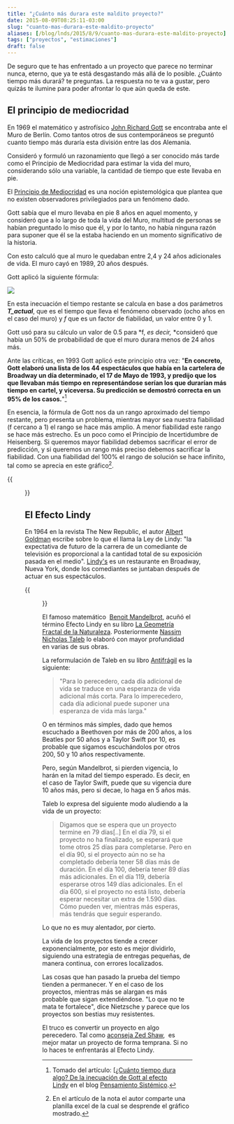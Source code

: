 ```yaml
---
title: "¿Cuánto más durara este maldito proyecto?"
date: 2015-08-09T08:25:11-03:00
slug: "cuanto-mas-durara-este-maldito-proyecto"
aliases: [/blog/lnds/2015/8/9/cuanto-mas-durara-este-maldito-proyecto]
tags: ["proyectos", "estimaciones"]
draft: false
---
```

De seguro que te has enfrentado a un proyecto que parece no terminar
nunca, eterno, que ya te está desgastando más allá de lo posible.
¿Cuánto tiempo más durará? te preguntas. La respuesta no te va a gustar,
pero quizás te ilumine para poder afrontar lo que aún queda de este.

## **El principio de mediocridad**

En 1969 el matemático y astrofísico 
[John Richard Gott](//es.wikipedia.org/wiki/John_Richard_Gott) 
se encontraba ante el
Muro de Berlín. Como tantos otros de sus contemporáneos se preguntó
cuanto tiempo más duraría esta división entre las dos Alemania.

Consideró y formuló un razonamiento que llegó a ser conocido más tarde
como el Principio de Mediocridad para estimar la vida del muro,
considerando sólo una variable, la cantidad de tiempo que este llevaba
en pie. 

El [Principio de Mediocridad](//es.wikipedia.org/wiki/Principio_de_mediocridad) es una
noción epistemológica que plantea que no existen observadores
privilegiados para un fenómeno dado.

Gott sabía que el muro llevaba en pie 8 años en aquel momento, y
consideró que a lo largo de toda la vida del Muro, multitud de personas
se habían preguntado lo miso que él, y por lo tanto, no había ninguna
razón para suponer que él se la estaba haciendo en un momento
significativo de la historia.

Con esto calculó que al muro le quedaban entre 2,4 y 24 años adicionales
de vida. El muro cayó en 1989, 20 años después.

Gott aplicó la siguiente fórmula:

![](//d2dspjyoh5c79p.cloudfront.net/5adaea52-3e9a-11e5-a640-83ed6ac97527-aa9f18b7)

En esta inecuación el tiempo restante se calcula en base a dos
parámetros ***T\_actual***, que es el tiempo que lleva el fenómeno
observado (ocho años en el caso del muro) y *f* que es un factor de
fiabilidad, un valor entre 0 y
1.

Gott usó para su cálculo un valor de 0.5 para *f, *es
decir,* *consideró que había un 50% de probabilidad de que el muro
durara menos de 24 años más.

Ante las críticas, en 1993 Gott aplicó este principio otra vez: "**En
concreto, Gott elaboró una lista de los 44 espectáculos que había en la
cartelera de Broadway un día determinado, el 17 de Mayo de 1993, y
predijo que los que llevaban más tiempo en representándose serían los
que durarían más tiempo en cartel, y viceversa. Su predicción se
demostró correcta en un 95% de los
casos.**"[^1]

En esencia, la fórmula de Gott nos da un rango aproximado del tiempo
restante, pero presenta un problema, mientras mayor sea nuestra
fiabilidad (f cercano a 1) el rango se hace más amplio. A menor
fiabilidad este rango se hace más estrecho. Es un poco como el Principio
de Incertidumbre de Heisenberg. Si queremos mayor fiabilidad debemos
sacrificar el error de predicción, y si queremos un rango más preciso
debemos sacrificar la fiabilidad. Con una fiabilidad del 100% el rango
de solución se hace infinito, tal como se aprecia en este
gráfico[^2].

{{<figure caption="Gráfico de la variación del rango para Tmin y Tmax en la inecuación de Gott, tomado a partir de [^2]" src="//d2dspjyoh5c79p.cloudfront.net/690e4b07-3e9d-11e5-a640-83ed6ac97527-aa9f18b7">}}

## **El Efecto Lindy**

En 1964 en la revista The New Republic, el autor [Albert Goldman](//en.wikipedia.org/wiki/Albert_Goldman) escribe sobre lo que el
llama la Ley de Lindy: "la expectativa de futuro de la carrera de un
comediante de televisión es proporcional a la cantidad total de su
exposición pasada en el medio".
[Lindy\'s](//en.wikipedia.org/wiki/Lindy%27s) es un restaurante en
Broadway, Nueva York, donde los comediantes se juntaban después de
actuar en sus espectáculos.

{{<figure caption="Restaurant Lindy´s que inspiró el nombre de este efecto" src="//d2dspjyoh5c79p.cloudfront.net/c810ff28-3e9e-11e5-a640-83ed6ac97527-aa9f18b7">}}

El famoso matemático  [Benoit Mandelbrot](//en.wikipedia.org/wiki/Benoit_Mandelbrot), acuñó el término Efecto Lindy en su libro [La Geometría Fractal de la Naturaleza](//amzn.to/1IBHSQL). Posteriormente [Nassim Nicholas Taleb](//es.wikipedia.org/wiki/Nassim_Taleb) lo elaboró con mayor profundidad en varias de sus obras.

La reformulación de Taleb en su libro [Antifrágil](//amzn.to/1DFfLDi) es
la siguiente:

> "Para lo perecedero, cada día adicional de vida se traduce en una
> esperanza de vida adicional más corta. Para lo imperecedero, cada día
> adicional puede suponer una esperanza de vida más larga."

O en términos más simples, dado que hemos escuchado a Beethoven por más
de 200 años, a los Beatles por 50 años y a Taylor Swift por 10, es
probable que sigamos escuchándolos por otros 200, 50 y 10 años
respectivamente.

Pero, según Mandelbrot, si pierden vigencia, lo harán en la mitad del
tiempo esperado. Es decir, en el caso de Taylor Swift, puede que su
vigencia dure 10 años más, pero si decae, lo haga en 5 años más.

Taleb lo expresa del siguiente modo aludiendo a la vida de un proyecto:

> Digamos que se espera que un proyecto termine en 79 días\[..\] En el
> día 79, si el proyecto no ha finalizado, se esperará que tome otros 25
> días para completarse. Pero en el día 90, si el proyecto aún no se ha
> completado debería tener 58 días más de duración. En el día 100,
> debería tener 89 días más adicionales. En el día 119, debería
> esperarse otros 149 días adicionales. En el día 600, si el proyecto no
> está listo, debería esperar necesitar un extra de 1.590 días. Cómo
> pueden ver, mientras más esperas, más tendrás que seguir esperando.

Lo que no es muy alentador, por cierto.

La vida de los proyectos tiende a crecer exponencialmente, por esto es
mejor dividirlo, siguiendo una estrategia de entregas pequeñas, de
manera continua, con errores localizados. 

Las cosas que han pasado la prueba del tiempo tienden a permanecer. Y en
el caso de los proyectos, mientras más se alargan es más probable que
sigan extendiéndose. "Lo que no te mata te fortalece", dice Nietzsche
y parece que los proyectos son bestias muy resistentes.

El truco es convertir un proyecto en algo perecedero. Tal como
[aconseja Zed Shaw](/blog/lnds/2012/10/26/matalo-tempranamente), 
es mejor matar un proyecto de forma temprana. Si no lo haces te enfrentarás
al Efecto Lindy.

[^1]: Tomado del artículo: [[¿Cuánto tiempo dura algo? De la inecuación
de Gott al efecto Lindy](//jmonzo.blogspot.cl/2013/10/cuanto-tiempo-dura-algo-de-la.html) en
el blog [Pensamiento Sistémico](//jmonzo.blogspot.cl/).

[^2]: En el artículo de la nota [^1] el autor comparte una planilla
excel de la cual se desprende el gráfico mostrado.